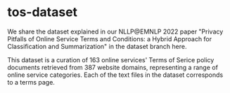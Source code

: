 # tos-dataset

We share the dataset explained in our NLLP@EMNLP 2022 paper "Privacy Pitfalls of Online Service Terms and Conditions: a Hybrid Approach for Classification and Summarization" in the dataset branch here.

This dataset is a curation of 163 online services' Terms of Serice policy documents retrieved from 387 website domains, representing a range of online service categories. Each of the text files in the dataset corresponds to a terms page.
